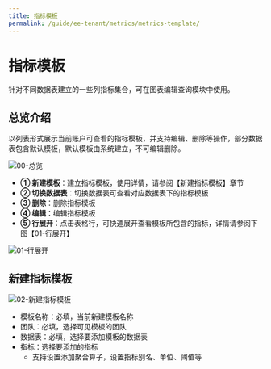 ```yaml
---
title: 指标模板
permalink: /guide/ee-tenant/metrics/metrics-template/
---
```


# 指标模板

针对不同数据表建立的一些列指标集合，可在图表编辑查询模块中使用。

## 总览介绍

以列表形式展示当前账户可查看的指标模板，并支持编辑、删除等操作，部分数据表包含默认模板，默认模板由系统建立，不可编辑删除。

![00-总览](https://yunshan-guangzhou.oss-cn-beijing.aliyuncs.com/pub/pic/20240514664334ae9febc.png)

- **① 新建模板**：建立指标模板，使用详情，请参阅【新建指标模板】章节
- **② 切换数据表**：切换数据表可查看对应数据表下的指标模板
- **③ 删除**：删除指标模板
- **④ 编辑**：编辑指标模板
- **⑤ 行展开**：点击表格行，可快速展开查看模板所包含的指标，详情请参阅下图【01-行展开】

![01-行展开](https://yunshan-guangzhou.oss-cn-beijing.aliyuncs.com/pub/pic/202405146643341c20532.png)

## 新建指标模板

![02-新建指标模板](https://yunshan-guangzhou.oss-cn-beijing.aliyuncs.com/pub/pic/2024051466433419ccda4.png)

- 模板名称：必填，当前新建模板名称
- 团队：必填，选择可见模板的团队
- 数据表：必填，选择要添加模板的数据表
- 指标：选择要添加的指标
    - 支持设置添加聚合算子，设置指标别名、单位、阈值等
